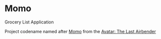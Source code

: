 Momo
====

Grocery List Application

Project codename named after [Momo](http://en.wikipedia.org/wiki/Momo_%28Avatar:_The_Last_Airbender%29) from the [Avatar: The Last Airbender](http://en.wikipedia.org/wiki/Avatar:_The_Last_Airbender)

